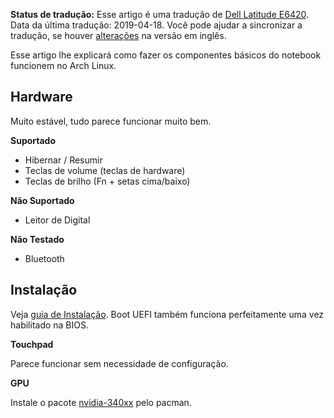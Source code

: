 **Status de tradução:** Esse artigo é uma tradução de [Dell Latitude E6420](/index.php/Dell_Latitude_E6420 "Dell Latitude E6420"). Data da última tradução: 2019-04-18\. Você pode ajudar a sincronizar a tradução, se houver [alterações](https://wiki.archlinux.org/index.php?title=Dell_Latitude_E6420&diff=0&oldid=571518) na versão em inglês.

Esse artigo lhe explicará como fazer os componentes básicos do notebook funcionem no Arch Linux.

## Hardware

Muito estável, tudo parece funcionar muito bem.

**Suportado**

*   Hibernar / Resumir
*   Teclas de volume (teclas de hardware)
*   Teclas de brilho (Fn + setas cima/baixo)

**Não Suportado**

*   Leitor de Digital

**Não Testado**

*   Bluetooth

## Instalação

Veja [guia de Instalação](/index.php/Installation_guide_(Portugu%C3%AAs) "Installation guide (Português)"). Boot UEFI também funciona perfeitamente uma vez habilitado na BIOS.

**Touchpad**

Parece funcionar sem necessidade de configuração.

**GPU**

Instale o pacote [nvidia-340xx](https://aur.archlinux.org/packages/nvidia-340xx/) pelo pacman.